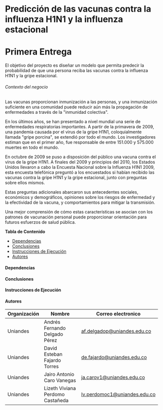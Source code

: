 # Predicción de las vacunas contra la influenza H1N1 y la influenza estacional

# Primera Entrega

El objetivo del proyecto es diseñar un modelo que permita predecir la probabilidad de que una persona reciba las vacunas contra la influenza H1N1 y la gripe estacional.

###### Contexto del negocio

Las vacunas proporcionan inmunización a las personas, y una inmunización suficiente en una comunidad puede reducir aún más la propagación de enfermedades a través de la "inmunidad colectiva".

En los últimos años, se han presentado a nivel mundial una serie de enfermedades respiratorias importantes. A partir de la primavera de 2009, una pandemia causada por el virus de la gripe H1N1, coloquialmente llamada "gripe porcina", se extendió por todo el mundo. Los investigadores estiman que en el primer año, fue responsable de entre 151.000 y 575.000 muertes en todo el mundo.

En octubre de 2009 se puso a disposición del público una vacuna contra el virus de la gripe H1N1. A finales del 2009 y principios del 2010, los Estados Unidos llevaron a cabo la Encuesta Nacional sobre la Influenza H1N1 2009, esta encuesta telefónica preguntó a los encuestados si habían recibido las vacunas contra la gripe H1N1 y la gripe estacional, junto con preguntas sobre ellos mismos.

Estas preguntas adicionales abarcaron sus antecedentes sociales, económicos y demográficos, opiniones sobre los riesgos de enfermedad y la efectividad de la vacuna, y comportamientos para mitigar la transmisión. 

Una mejor comprensión de cómo estas características se asocian con los patrones de vacunación personal puede proporcionar orientación para futuros esfuerzos de salud pública.


**Tabla de Contenido**
* [Dependencias](#dependencias)
* [Conclusiones](#conclusiones)
* [Instrucciones de Ejecución](#instrucciones-de-ejecucion)
* [Autores](#autores)


#### Dependencias




#### Conclusiones

 


#### Instrucciones de Ejecución




#### Autores

| Organización   | Nombre | Correo electronico | 
|----------|-------------|-------------|
| Uniandes |  Andrés Fernando Delgado Pérez | af.delgadop@uniandes.edu.co |
| Uniandes |  David Esteban Fajardo Torres | de.fajardo@uniandes.edu.co |
| Uniandes |  Jairo Antonio Caro Vanegas | ja.carov1@uniandes.edu.co |
| Uniandes |  Lizeth Viviana Perdomo Castañeda | lv.perdomoc1@uniandes.edu.co |
